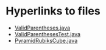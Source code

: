 # Hyperlinks to files
- [ValidParentheses.java](src/main/java/org/example/ValidParentheses.java)
- [ValidParenthesesTest.java](src/test/java/org/example/ValidParenthesesTest.java)
- [PyramidRubiksCube.java](src/main/java/org/example/PyramidRubiksCube.java)
